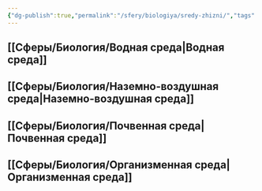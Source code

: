 ```yaml
---
{"dg-publish":true,"permalink":"/sfery/biologiya/sredy-zhizni/","tags":["Экология"]}
---
```


## [[Сферы/Биология/Водная среда\|Водная среда]]
## [[Сферы/Биология/Наземно-воздушная среда\|Наземно-воздушная среда]]
## [[Сферы/Биология/Почвенная среда\|Почвенная среда]]
## [[Сферы/Биология/Организменная среда\|Организменная среда]] 